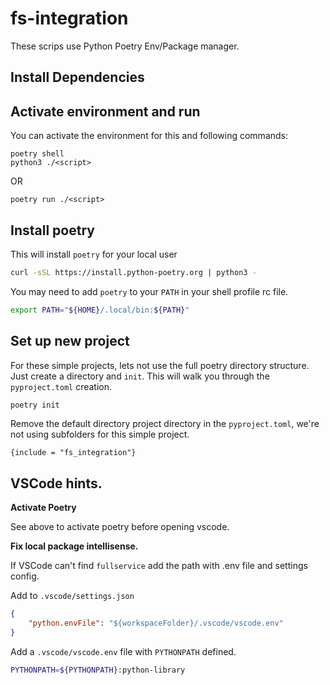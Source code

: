 # fs-integration

These scrips use Python Poetry Env/Package manager.

## Install Dependencies

## Activate environment and run

You can activate the environment for this and following commands:

```
poetry shell
python3 ./<script>
```

OR

```
poetry run ./<script>
```

## Install poetry

This will install `poetry` for your local user

```bash
curl -sSL https://install.python-poetry.org | python3 -
```

You may need to add `poetry` to your `PATH` in your shell profile rc file.

```bash
export PATH="${HOME}/.local/bin:${PATH}"
```

## Set up new project

For these simple projects, lets not use the full poetry directory structure. Just create a directory and `init`. This will walk you through the `pyproject.toml` creation.

```bash
poetry init
```

Remove the default directory project directory in the `pyproject.toml`, we're not using subfolders for this simple project.

```
{include = "fs_integration"}
```

## VSCode hints.

**Activate Poetry**

See above to activate poetry before opening vscode.

**Fix local package intellisense.**

If VSCode can't find `fullservice` add the path with .env file and settings config.

Add to `.vscode/settings.json`

```json
{
    "python.envFile": "${workspaceFolder}/.vscode/vscode.env"
}
```

Add a `.vscode/vscode.env` file with `PYTHONPATH` defined.

```bash
PYTHONPATH=${PYTHONPATH}:python-library
```
